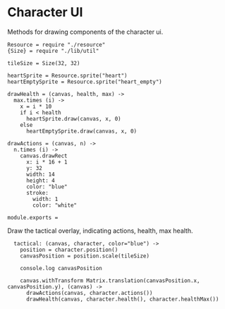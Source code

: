 Character UI
============

Methods for drawing components of the character ui.

    Resource = require "./resource"
    {Size} = require "./lib/util"

    tileSize = Size(32, 32)

    heartSprite = Resource.sprite("heart")
    heartEmptySprite = Resource.sprite("heart_empty")

    drawHealth = (canvas, health, max) ->
      max.times (i) ->
        x = i * 10
        if i < health
          heartSprite.draw(canvas, x, 0)
        else
          heartEmptySprite.draw(canvas, x, 0)

    drawActions = (canvas, n) ->
      n.times (i) ->
        canvas.drawRect
          x: i * 16 + 1
          y: 32
          width: 14
          height: 4
          color: "blue"
          stroke:
            width: 1
            color: "white"

    module.exports =

Draw the tactical overlay, indicating actions, health, max health.

      tactical: (canvas, character, color="blue") ->
        position = character.position()
        canvasPosition = position.scale(tileSize)
        
        console.log canvasPosition

        canvas.withTransform Matrix.translation(canvasPosition.x, canvasPosition.y), (canvas) ->
          drawActions(canvas, character.actions())
          drawHealth(canvas, character.health(), character.healthMax())
